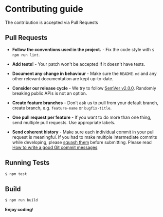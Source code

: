 # Contributing guide

The contribution is accepted via Pull Requests

## Pull Requests

- **Follow the conventions used in the project.** - Fix the code style with `$ npm run lint`.

- **Add tests!** - Your patch won't be accepted if it doesn't have tests.

- **Document any change in behaviour** - Make sure the `README.md` and any other relevant documentation are kept up-to-date.

- **Consider our release cycle** - We try to follow [SemVer v2.0.0](http://semver.org/).
    Randomly breaking public APIs is not an option.

- **Create feature branches** - Don't ask us to pull from your default branch, create branch, e.g. `feature-name` or `bugfix-title`.

- **One pull request per feature** - If you want to do more than one thing, send multiple pull requests. Use appropriate labels.

- **Send coherent history** - Make sure each individual commit in your pull request is meaningful.
    If you had to make multiple intermediate commits while developing, please [squash them](http://www.git-scm.com/book/en/v2/Git-Tools-Rewriting-History#Changing-Multiple-Commit-Messages) before submitting.
    Please read [How to write a good Git commit messages](https://chris.beams.io/posts/git-commit/)


## Running Tests

~~~bash
$ npm test
~~~

## Build

~~~bash
$ npm run build
~~~

**Enjoy coding**!
